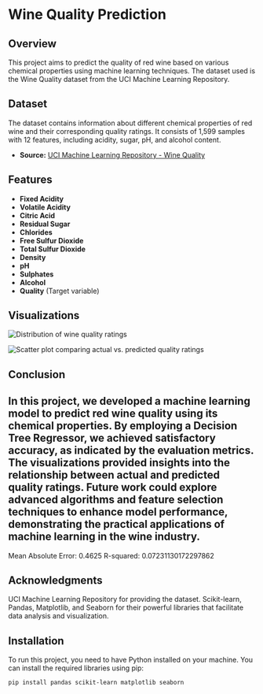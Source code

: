 # Wine Quality Prediction

## Overview
This project aims to predict the quality of red wine based on various chemical properties using machine learning techniques. The dataset used is the Wine Quality dataset from the UCI Machine Learning Repository.

## Dataset
The dataset contains information about different chemical properties of red wine and their corresponding quality ratings. It consists of 1,599 samples with 12 features, including acidity, sugar, pH, and alcohol content.

- **Source:** [UCI Machine Learning Repository - Wine Quality](https://archive.ics.uci.edu/ml/datasets/wine+quality)

## Features
- **Fixed Acidity**
- **Volatile Acidity**
- **Citric Acid**
- **Residual Sugar**
- **Chlorides**
- **Free Sulfur Dioxide**
- **Total Sulfur Dioxide**
- **Density**
- **pH**
- **Sulphates**
- **Alcohol**
- **Quality** (Target variable)

## Visualizations
![Distribution of wine quality ratings](https://github.com/user-attachments/assets/ec650ef9-a1b2-4405-b212-a7e7cf8d24a1)

![Scatter plot comparing actual vs. predicted quality ratings](https://github.com/user-attachments/assets/b4fd7803-e1e2-4853-a51e-c210fd1befb7)

## Conclusion
In this project, we developed a machine learning model to predict red wine quality using its chemical properties. By employing a Decision Tree Regressor, we achieved satisfactory accuracy, as indicated by the evaluation metrics. The visualizations provided insights into the relationship between actual and predicted quality ratings. Future work could explore advanced algorithms and feature selection techniques to enhance model performance, demonstrating the practical applications of machine learning in the wine industry.
---
Mean Absolute Error: 0.4625
R-squared: 0.07231130172297862

## Acknowledgments
UCI Machine Learning Repository for providing the dataset.
Scikit-learn, Pandas, Matplotlib, and Seaborn for their powerful libraries that facilitate data analysis and visualization.

## Installation
To run this project, you need to have Python installed on your machine. You can install the required libraries using pip:

```bash
pip install pandas scikit-learn matplotlib seaborn
